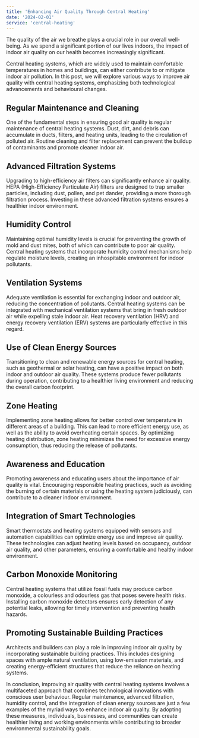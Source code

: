 ```yaml
---
title: 'Enhancing Air Quality Through Central Heating'
date: '2024-02-01'
service: 'central-heating'
---
```


The quality of the air we breathe plays a crucial role in our overall well-being. As we spend a significant portion of our lives indoors, the impact of indoor air quality on our health becomes increasingly significant.

Central heating systems, which are widely used to maintain comfortable temperatures in homes and buildings, can either contribute to or mitigate indoor air pollution. In this post, we will explore various ways to improve air quality with central heating systems, emphasizing both technological advancements and behavioural changes.

## Regular Maintenance and Cleaning

One of the fundamental steps in ensuring good air quality is regular maintenance of central heating systems. Dust, dirt, and debris can accumulate in ducts, filters, and heating units, leading to the circulation of polluted air. Routine cleaning and filter replacement can prevent the buildup of contaminants and promote cleaner indoor air.

## Advanced Filtration Systems

Upgrading to high-efficiency air filters can significantly enhance air quality. HEPA (High-Efficiency Particulate Air) filters are designed to trap smaller particles, including dust, pollen, and pet dander, providing a more thorough filtration process. Investing in these advanced filtration systems ensures a healthier indoor environment.

## Humidity Control

Maintaining optimal humidity levels is crucial for preventing the growth of mold and dust mites, both of which can contribute to poor air quality. Central heating systems that incorporate humidity control mechanisms help regulate moisture levels, creating an inhospitable environment for indoor pollutants.

## Ventilation Systems

Adequate ventilation is essential for exchanging indoor and outdoor air, reducing the concentration of pollutants. Central heating systems can be integrated with mechanical ventilation systems that bring in fresh outdoor air while expelling stale indoor air. Heat recovery ventilation (HRV) and energy recovery ventilation (ERV) systems are particularly effective in this regard.

## Use of Clean Energy Sources

Transitioning to clean and renewable energy sources for central heating, such as geothermal or solar heating, can have a positive impact on both indoor and outdoor air quality. These systems produce fewer pollutants during operation, contributing to a healthier living environment and reducing the overall carbon footprint.

## Zone Heating

Implementing zone heating allows for better control over temperature in different areas of a building. This can lead to more efficient energy use, as well as the ability to avoid overheating certain spaces. By optimizing heating distribution, zone heating minimizes the need for excessive energy consumption, thus reducing the release of pollutants.

## Awareness and Education

Promoting awareness and educating users about the importance of air quality is vital. Encouraging responsible heating practices, such as avoiding the burning of certain materials or using the heating system judiciously, can contribute to a cleaner indoor environment.

## Integration of Smart Technologies

Smart thermostats and heating systems equipped with sensors and automation capabilities can optimize energy use and improve air quality. These technologies can adjust heating levels based on occupancy, outdoor air quality, and other parameters, ensuring a comfortable and healthy indoor environment.

## Carbon Monoxide Monitoring

Central heating systems that utilize fossil fuels may produce carbon monoxide, a colourless and odourless gas that poses severe health risks. Installing carbon monoxide detectors ensures early detection of any potential leaks, allowing for timely intervention and preventing health hazards.

## Promoting Sustainable Building Practices

Architects and builders can play a role in improving indoor air quality by incorporating sustainable building practices. This includes designing spaces with ample natural ventilation, using low-emission materials, and creating energy-efficient structures that reduce the reliance on heating systems.

In conclusion, improving air quality with central heating systems involves a multifaceted approach that combines technological innovations with conscious user behaviour. Regular maintenance, advanced filtration, humidity control, and the integration of clean energy sources are just a few examples of the myriad ways to enhance indoor air quality. By adopting these measures, individuals, businesses, and communities can create healthier living and working environments while contributing to broader environmental sustainability goals.
